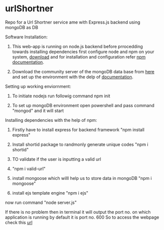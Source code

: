 # urlShortner
Repo for a Url Shortner service ame with Express.js backend using mongoDB as DB


Software Installation:

1. This web-app is running on node.js backend before prrocedding towards installing dependencies first configure node and npm on your system, [download](https://nodejs.org/en/download/) and for installation and configuration refer [npm documentation](https://docs.npmjs.com/downloading-and-installing-node-js-and-npm).

2. Download the community server of the mongoDB data base from [here](https://www.mongodb.com/try/download/community) and set up the environment with the delp of [documentation](http://mongodb.github.io/node-mongodb-native/3.4/quick-start/quick-start/).




Setting up working enviornment:

1. To initiate nodejs run followig command
  npm init

2. To set up mongoDB environment open powershell and pass command "mongod" and it will start        


Installing dependencies with the help of npm:

1. Firstly have to install express for backend framework 
  "npm install express"
  
2. Install shortid package to randmonly generate unique codes
   "npm i shortid"
3. TO validate if the user is inputting a valid url 
4. "npm i valid-url"
  
4. install mongoose which willl help us to store data in mongoDB
  "npm i mongoose"
  
5. install ejs template engine 
  "npm i ejs"
  
now run command "node server.js"


If there is no problem then in terminal it will output the port no. on which application is running by default it is port no. 600
So to access the webpage check this [url](http://localhost:600/)
